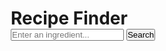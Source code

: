 <!DOCTYPE html>
<html lang="en">
<head>
  <meta charset="UTF-8">
  <meta name="viewport" content="width=device-width, initial-scale=1.0">
  <title>Recipe Finder</title>
</head>
<style>
 *{
    margin: 0;
    padding: 0;
    box-sizing: border-box;
  }
  
  body {
    font-family: Arial, sans-serif;
    background-color: #f4f4f4;
  }
  
  .container {
    max-width: 800px;
    margin: 50px auto;
    text-align: center;
  }
  
  h1 {
    color: #d51414b3;
    margin-bottom: 20px;
  }
  
  .search-bar {
    display: flex;
    justify-content: center;
    margin-bottom: 20px;
  }
  
  input {
    width: 300px;
    padding: 10px;
    font-size: 16px;
  }
  
  button {
    padding: 10px 15px;
    font-size: 16px;
    cursor: pointer;
    background-color: #28a745;
    color: white;
    border: none;
  }
  
  .recipe-container {
    display: flex;
    flex-wrap: wrap;
    justify-content: space-around;
  }
  
  .recipe-card {
    background-color: white;
    width: 250px;
    margin: 20px;
    border-radius: 10px;
    box-shadow: 0 0 10px rgba(0, 0, 0, 0.1);
    text-align: center;
    overflow: hidden;
  }
  
  .recipe-card img {
    width: 100%;
    height: 150px;
    object-fit: cover;
  }
  
  .recipe-card h3 {
    font-size: 18px;
    color: #333;
    padding: 10px;
  }
  </style>
<body>
  <div class="container">
    <h1>Recipe Finder</h1>
    <div class="search-bar">
      <input type="text" id="ingredient" placeholder="Enter an ingredient...">
      <button id="search-btn">Search</button>
    </div>
    <div id="recipes" class="recipe-container"></div>
  </div>

<script>
    // Spoonacular API key (get yours from https://spoonacular.com/food-api)
const apiKey = 'c2b2c53009c249df8effe98f9d294fea';
const searchBtn = document.getElementById('search-btn');
const recipesContainer = document.getElementById('recipes');

searchBtn.addEventListener('click', () => {
  const ingredient = document.getElementById('ingredient').value;
  if (ingredient) {
    fetchRecipes(ingredient);
  } else {
    alert('Please enter an ingredient');
  }
});

async function fetchRecipes(ingredient) {
  const url = `https://api.spoonacular.com/recipes/findByIngredients?ingredients=${ingredient}&number=6&apiKey=${apiKey}`;
  
  try {
    const response = await fetch(url);
    const data = await response.json();
    displayRecipes(data);
  } catch (error) {
    console.error('Error fetching recipes:', error);
  }
}

function displayRecipes(recipes) {
  recipesContainer.innerHTML = ''; // Clear previous results
  
  recipes.forEach(recipe => {
    const recipeCard = document.createElement('div');
    recipeCard.classList.add('recipe-card');

    recipeCard.innerHTML = `
      <img src="${recipe.image}" alt="${recipe.title}">
      <h3>${recipe.title}</h3>
    `;

    recipeCard.addEventListener('click', () => {
      showRecipeDetails(recipe);
    });

    recipesContainer.appendChild(recipeCard);
  });
}

function showRecipeDetails(recipe) {
  alert(`Recipe: ${recipe.title}\nMissed Ingredients: ${recipe.missedIngredientCount}`);
}
  </script>
</body>
</html>

